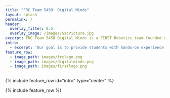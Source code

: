 ```yaml
---
title: "FRC Team 5458: Digital Minds"
layout: splash
permalink: /
header:
  overlay_filter: 0.5
  overlay_image: /images/SacPicture.jpg
excerpt: FRC Team 5458 Digital Minds is a FIRST Robotics team founded on August 26, 2014 when the Davis High School’s FIRST Robotics team, 1678 Citrus Circuits introduced their passion for robotics to the Woodland High School and Pioneer High School students.
intro: 
  - excerpt: 'Our goal is to provide students with hands-on experience in STEM and serve as a productive learning environment that fosters collaborative skills in engineering and management.' 
feature_row:
  - image_path: images/frclogo.png
  - image_path: images/digitalminds.png
  - image_path: images/firstlogo.png
---
```

{% include feature_row id="intro" type="center" %}

{% include feature_row %}



